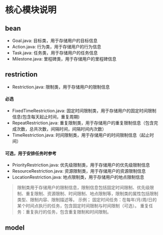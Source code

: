# 核心模块说明
## bean
+ Goal.java: 目标类，用于存储用户的目标信息
+ Action.java: 行为类，用于存储用户的行为信息
+ Task.java: 任务类，用于存储用户的任务信息
+ Milestone.java: 里程碑类，用于存储用户的里程碑信息
## restriction
+ Restriction.java: 限制类，用于存储用户的限制信息

#### 必选
+ FixedTimeRestriction.java: 固定时间限制类，用于存储用户的固定时间限制信息(包含每天起止时间，重复周期)
+ RepeatRestriction.java: 重复限制类，用于存储用户的重复限制信息（包含完成次数，总共次数，间隔时间，间隔时间内次数）
+ TimeRestriction.java: 时间限制类，用于存储用户的时间限制信息（起止时间）

#### 可选，用于安排任务时参考
+ PriorityRestriction.java: 优先级限制类，用于存储用户的优先级限制信息
+ ResourceRestriction.java: 资源限制类，用于存储用户的资源限制信息
+ LocationRestriction.java: 地点限制类，用于存储用户的地点限制信息

> 限制类用于存储用户的限制信息，限制信息包括固定时间限制、优先级限制、重复限制、资源限制、时间限制、地点限制等，限制类的属性包括限制类型、限制内容、限制描述等。
> 示例；
> 固定时间任务：在每年/月/周/日的某个时间点执行的任务，包含固定时间限制与时间限制（可选）。
> 重复任务：重复执行的任务，包含重复限制和时间限制。
## model


